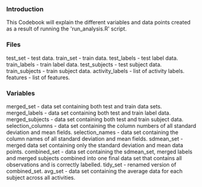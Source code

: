 ### Introduction

This Codebook will explain the different variables and data points created as
a result of running the 'run_analysis.R' script.

### Files
test_set - test data.
train_set - train data.
test_labels - test label data.
train_labels - train label data.
test_subjects - test subject data.
train_subjects - train subject data.
activity_labels - list of activity labels.
features - list of features.

### Variables

merged_set - data set containing both test and train data sets.
merged_labels - data set containing both test and train label data.
merged_subjects - data set containing both test and train subject data.
selection_columns - data set containing the column numbers of all standard deviation and mean fields.
selection_names - data set containing the column names of all standard deviation and mean fields.
sdmean_set - merged data set containing only the standard deviation and mean data points.
combined_set - data set containing the sdmean_set, merged labels and merged subjects combined into one final data set that contains all observations and is correctly labelled.
tidy_set - renamed version of combined_set.
avg_set - data set containing the average data for each subject across all activities.
